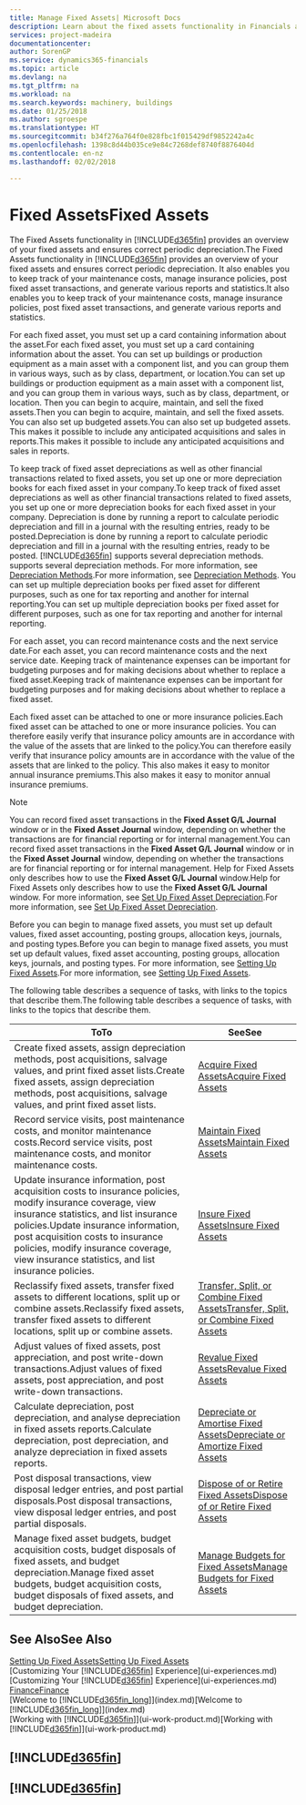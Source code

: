 ```yaml
---
title: Manage Fixed Assets| Microsoft Docs
description: Learn about the fixed assets functionality in Financials and get an overview of how to work with fixed assets.
services: project-madeira
documentationcenter: 
author: SorenGP
ms.service: dynamics365-financials
ms.topic: article
ms.devlang: na
ms.tgt_pltfrm: na
ms.workload: na
ms.search.keywords: machinery, buildings
ms.date: 01/25/2018
ms.author: sgroespe
ms.translationtype: HT
ms.sourcegitcommit: b34f276a764f0e828fbc1f015429df9852242a4c
ms.openlocfilehash: 1398c8d44b035ce9e84c7268def8740f8876404d
ms.contentlocale: en-nz
ms.lasthandoff: 02/02/2018

---
```

# <a name="fixed-assets"></a><span data-ttu-id="ba454-103">Fixed Assets</span><span class="sxs-lookup"><span data-stu-id="ba454-103">Fixed Assets</span></span>
<span data-ttu-id="ba454-104">The Fixed Assets functionality in [!INCLUDE[d365fin](includes/d365fin_md.md)] provides an overview of your fixed assets and ensures correct periodic depreciation.</span><span class="sxs-lookup"><span data-stu-id="ba454-104">The Fixed Assets functionality in [!INCLUDE[d365fin](includes/d365fin_md.md)] provides an overview of your fixed assets and ensures correct periodic depreciation.</span></span> <span data-ttu-id="ba454-105">It also enables you to keep track of your maintenance costs, manage insurance policies, post fixed asset transactions, and generate various reports and statistics.</span><span class="sxs-lookup"><span data-stu-id="ba454-105">It also enables you to keep track of your maintenance costs, manage insurance policies, post fixed asset transactions, and generate various reports and statistics.</span></span>

<span data-ttu-id="ba454-106">For each fixed asset, you must set up a card containing information about the asset.</span><span class="sxs-lookup"><span data-stu-id="ba454-106">For each fixed asset, you must set up a card containing information about the asset.</span></span> <span data-ttu-id="ba454-107">You can set up buildings or production equipment as a main asset with a component list, and you can group them in various ways, such as by class, department, or location.</span><span class="sxs-lookup"><span data-stu-id="ba454-107">You can set up buildings or production equipment as a main asset with a component list, and you can group them in various ways, such as by class, department, or location.</span></span> <span data-ttu-id="ba454-108">Then you can begin to acquire, maintain, and sell the fixed assets.</span><span class="sxs-lookup"><span data-stu-id="ba454-108">Then you can begin to acquire, maintain, and sell the fixed assets.</span></span> <span data-ttu-id="ba454-109">You can also set up budgeted assets.</span><span class="sxs-lookup"><span data-stu-id="ba454-109">You can also set up budgeted assets.</span></span> <span data-ttu-id="ba454-110">This makes it possible to include any anticipated acquisitions and sales in reports.</span><span class="sxs-lookup"><span data-stu-id="ba454-110">This makes it possible to include any anticipated acquisitions and sales in reports.</span></span>

<span data-ttu-id="ba454-111">To keep track of fixed asset depreciations as well as other financial transactions related to fixed assets, you set up one or more depreciation books for each fixed asset in your company.</span><span class="sxs-lookup"><span data-stu-id="ba454-111">To keep track of fixed asset depreciations as well as other financial transactions related to fixed assets, you set up one or more depreciation books for each fixed asset in your company.</span></span> <span data-ttu-id="ba454-112">Depreciation is done by running a report to calculate periodic depreciation and fill in a journal with the resulting entries, ready to be posted.</span><span class="sxs-lookup"><span data-stu-id="ba454-112">Depreciation is done by running a report to calculate periodic depreciation and fill in a journal with the resulting entries, ready to be posted.</span></span> [!INCLUDE[d365fin](includes/d365fin_md.md)]<span data-ttu-id="ba454-113"> supports several depreciation methods.</span><span class="sxs-lookup"><span data-stu-id="ba454-113"> supports several depreciation methods.</span></span> <span data-ttu-id="ba454-114">For more information, see [Depreciation Methods](fa-depreciation-methods.md).</span><span class="sxs-lookup"><span data-stu-id="ba454-114">For more information, see [Depreciation Methods](fa-depreciation-methods.md).</span></span> <span data-ttu-id="ba454-115">You can set up multiple depreciation books per fixed asset for different purposes, such as one for tax reporting and another for internal reporting.</span><span class="sxs-lookup"><span data-stu-id="ba454-115">You can set up multiple depreciation books per fixed asset for different purposes, such as one for tax reporting and another for internal reporting.</span></span>

<span data-ttu-id="ba454-116">For each asset, you can record maintenance costs and the next service date.</span><span class="sxs-lookup"><span data-stu-id="ba454-116">For each asset, you can record maintenance costs and the next service date.</span></span> <span data-ttu-id="ba454-117">Keeping track of maintenance expenses can be important for budgeting purposes and for making decisions about whether to replace a fixed asset.</span><span class="sxs-lookup"><span data-stu-id="ba454-117">Keeping track of maintenance expenses can be important for budgeting purposes and for making decisions about whether to replace a fixed asset.</span></span>

<span data-ttu-id="ba454-118">Each fixed asset can be attached to one or more insurance policies.</span><span class="sxs-lookup"><span data-stu-id="ba454-118">Each fixed asset can be attached to one or more insurance policies.</span></span> <span data-ttu-id="ba454-119">You can therefore easily verify that insurance policy amounts are in accordance with the value of the assets that are linked to the policy.</span><span class="sxs-lookup"><span data-stu-id="ba454-119">You can therefore easily verify that insurance policy amounts are in accordance with the value of the assets that are linked to the policy.</span></span> <span data-ttu-id="ba454-120">This also makes it easy to monitor annual insurance premiums.</span><span class="sxs-lookup"><span data-stu-id="ba454-120">This also makes it easy to monitor annual insurance premiums.</span></span>

> [!NOTE]  
>   <span data-ttu-id="ba454-121">You can record fixed asset transactions in the **Fixed Asset G/L Journal** window or in the **Fixed Asset Journal** window, depending on whether the transactions are for financial reporting or for internal management.</span><span class="sxs-lookup"><span data-stu-id="ba454-121">You can record fixed asset transactions in the **Fixed Asset G/L Journal** window or in the **Fixed Asset Journal** window, depending on whether the transactions are for financial reporting or for internal management.</span></span> <span data-ttu-id="ba454-122">Help for Fixed Assets only describes how to use the **Fixed Asset G/L Journal** window.</span><span class="sxs-lookup"><span data-stu-id="ba454-122">Help for Fixed Assets only describes how to use the **Fixed Asset G/L Journal** window.</span></span> <span data-ttu-id="ba454-123">For more information, see [Set Up Fixed Asset Depreciation](fa-how-setup-depreciation.md).</span><span class="sxs-lookup"><span data-stu-id="ba454-123">For more information, see [Set Up Fixed Asset Depreciation](fa-how-setup-depreciation.md).</span></span>

<span data-ttu-id="ba454-124">Before you can begin to manage fixed assets, you must set up default values, fixed asset accounting, posting groups, allocation keys, journals, and posting types.</span><span class="sxs-lookup"><span data-stu-id="ba454-124">Before you can begin to manage fixed assets, you must set up default values, fixed asset accounting, posting groups, allocation keys, journals, and posting types.</span></span> <span data-ttu-id="ba454-125">For more information, see [Setting Up Fixed Assets](fa-setup.md).</span><span class="sxs-lookup"><span data-stu-id="ba454-125">For more information, see [Setting Up Fixed Assets](fa-setup.md).</span></span>

<span data-ttu-id="ba454-126">The following table describes a sequence of tasks, with links to the topics that describe them.</span><span class="sxs-lookup"><span data-stu-id="ba454-126">The following table describes a sequence of tasks, with links to the topics that describe them.</span></span>

| <span data-ttu-id="ba454-127">To</span><span class="sxs-lookup"><span data-stu-id="ba454-127">To</span></span> | <span data-ttu-id="ba454-128">See</span><span class="sxs-lookup"><span data-stu-id="ba454-128">See</span></span> |
| --- | --- |
| <span data-ttu-id="ba454-129">Create fixed assets, assign depreciation methods, post acquisitions, salvage values, and print fixed asset lists.</span><span class="sxs-lookup"><span data-stu-id="ba454-129">Create fixed assets, assign depreciation methods, post acquisitions, salvage values, and print fixed asset lists.</span></span> |[<span data-ttu-id="ba454-130">Acquire Fixed Assets</span><span class="sxs-lookup"><span data-stu-id="ba454-130">Acquire Fixed Assets</span></span>](fa-how-acquire.md) |
| <span data-ttu-id="ba454-131">Record service visits, post maintenance costs, and monitor maintenance costs.</span><span class="sxs-lookup"><span data-stu-id="ba454-131">Record service visits, post maintenance costs, and monitor maintenance costs.</span></span> |[<span data-ttu-id="ba454-132">Maintain Fixed Assets</span><span class="sxs-lookup"><span data-stu-id="ba454-132">Maintain Fixed Assets</span></span>](fa-how-maintain.md) |
| <span data-ttu-id="ba454-133">Update insurance information, post acquisition costs to insurance policies, modify insurance coverage, view insurance statistics, and list insurance policies.</span><span class="sxs-lookup"><span data-stu-id="ba454-133">Update insurance information, post acquisition costs to insurance policies, modify insurance coverage, view insurance statistics, and list insurance policies.</span></span> |[<span data-ttu-id="ba454-134">Insure Fixed Assets</span><span class="sxs-lookup"><span data-stu-id="ba454-134">Insure Fixed Assets</span></span>](fa-how-insure.md) |
| <span data-ttu-id="ba454-135">Reclassify fixed assets, transfer fixed assets to different locations, split up or combine assets.</span><span class="sxs-lookup"><span data-stu-id="ba454-135">Reclassify fixed assets, transfer fixed assets to different locations, split up or combine assets.</span></span> |[<span data-ttu-id="ba454-136">Transfer, Split, or Combine Fixed Assets</span><span class="sxs-lookup"><span data-stu-id="ba454-136">Transfer, Split, or Combine Fixed Assets</span></span>](fa-how-trans-split-combine.md) |
| <span data-ttu-id="ba454-137">Adjust values of fixed assets, post appreciation, and post write-down transactions.</span><span class="sxs-lookup"><span data-stu-id="ba454-137">Adjust values of fixed assets, post appreciation, and post write-down transactions.</span></span> |[<span data-ttu-id="ba454-138">Revalue Fixed Assets</span><span class="sxs-lookup"><span data-stu-id="ba454-138">Revalue Fixed Assets</span></span>](fa-how-revalue.md) |
| <span data-ttu-id="ba454-139">Calculate depreciation, post depreciation, and analyse depreciation in fixed assets reports.</span><span class="sxs-lookup"><span data-stu-id="ba454-139">Calculate depreciation, post depreciation, and  analyze depreciation in fixed assets reports.</span></span> |[<span data-ttu-id="ba454-140">Depreciate or Amortise Fixed Assets</span><span class="sxs-lookup"><span data-stu-id="ba454-140">Depreciate or Amortize Fixed Assets</span></span>](fa-how-depreciate-amortize.md) |
| <span data-ttu-id="ba454-141">Post disposal transactions, view disposal ledger entries, and post partial disposals.</span><span class="sxs-lookup"><span data-stu-id="ba454-141">Post disposal transactions, view disposal ledger entries, and post partial disposals.</span></span> |[<span data-ttu-id="ba454-142">Dispose of or Retire Fixed Assets</span><span class="sxs-lookup"><span data-stu-id="ba454-142">Dispose of or Retire Fixed Assets</span></span>](fa-how-dispose-retire.md) |
| <span data-ttu-id="ba454-143">Manage fixed asset budgets, budget acquisition costs, budget disposals of fixed assets, and budget depreciation.</span><span class="sxs-lookup"><span data-stu-id="ba454-143">Manage fixed asset budgets, budget acquisition costs, budget disposals of fixed assets, and budget depreciation.</span></span> |[<span data-ttu-id="ba454-144">Manage Budgets for Fixed Assets</span><span class="sxs-lookup"><span data-stu-id="ba454-144">Manage Budgets for Fixed Assets</span></span>](fa-how-manage-budgets.md) |

## <a name="see-also"></a><span data-ttu-id="ba454-145">See Also</span><span class="sxs-lookup"><span data-stu-id="ba454-145">See Also</span></span>
[<span data-ttu-id="ba454-146">Setting Up Fixed Assets</span><span class="sxs-lookup"><span data-stu-id="ba454-146">Setting Up Fixed Assets</span></span>](fa-setup.md)  
<span data-ttu-id="ba454-147">[Customizing Your [!INCLUDE[d365fin](includes/d365fin_md.md)] Experience](ui-experiences.md)</span><span class="sxs-lookup"><span data-stu-id="ba454-147">[Customizing Your [!INCLUDE[d365fin](includes/d365fin_md.md)] Experience](ui-experiences.md)</span></span>  
[<span data-ttu-id="ba454-148">Finance</span><span class="sxs-lookup"><span data-stu-id="ba454-148">Finance</span></span>](finance.md)  
<span data-ttu-id="ba454-149">[Welcome to [!INCLUDE[d365fin_long](includes/d365fin_long_md.md)]](index.md)</span><span class="sxs-lookup"><span data-stu-id="ba454-149">[Welcome to [!INCLUDE[d365fin_long](includes/d365fin_long_md.md)]](index.md)</span></span>  
<span data-ttu-id="ba454-150">[Working with [!INCLUDE[d365fin](includes/d365fin_md.md)]](ui-work-product.md)</span><span class="sxs-lookup"><span data-stu-id="ba454-150">[Working with [!INCLUDE[d365fin](includes/d365fin_md.md)]](ui-work-product.md)</span></span>

## [!INCLUDE[d365fin](includes/free_trial_md.md)]  
## [!INCLUDE[d365fin](includes/training_link_md.md)]

